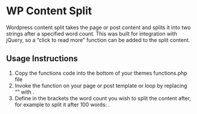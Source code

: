 # WP Content Split
Wordpress content split takes the page or post content and splits it into two strings after a specified word count. This was built for integration with jQuery, so a “click to read more” function can be added to the split content.

## Usage Instructions
 1.  Copy the functions code into the bottom of your themes functions.php file
 2.	Invoke the function on your page or post template or loop by replacing “<?php the_content(); ?>” with <?php content_limit(word count here);?> . 
 3.	Define in the brackets the word count you wish to split the content after, for example to split it after 100 words: <?php content_limit(100);?> . 
